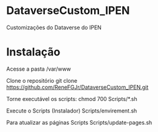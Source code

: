 # DataverseCustom_IPEN
Customizações do Dataverse do IPEN

# Instalação
Acesse a pasta /var/www

Clone o repositório
git clone https://github.com/ReneFGJr/DataverseCustom_IPEN.git

Torne executável os scripts:
chmod 700 Scripts/*.sh

Execute o Scripts (Instalador)
Scripts/envirement.sh

Para atualizar as páginas Scripts
Scripts/update-pages.sh

